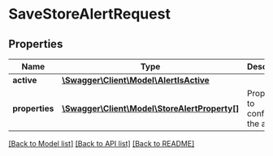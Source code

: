 # SaveStoreAlertRequest

## Properties
Name | Type | Description | Notes
------------ | ------------- | ------------- | -------------
**active** | [**\Swagger\Client\Model\AlertIsActive**](AlertIsActive.md) |  | 
**properties** | [**\Swagger\Client\Model\StoreAlertProperty[]**](StoreAlertProperty.md) | Properties to configure the alert | [optional] 

[[Back to Model list]](../README.md#documentation-for-models) [[Back to API list]](../README.md#documentation-for-api-endpoints) [[Back to README]](../README.md)


